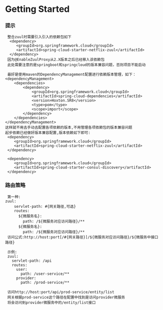 # Getting Started

### 提示

     整合zuul时需要引入引入的依赖包如下
      <dependency>
         <groupId>org.springframework.cloud</groupId>
         <artifactId>spring-cloud-starter-netflix-zuul</artifactId>
      </dependency>
     因为@EnableZuulProxy从2.X版本之后已经移入该依赖包
     此处需要注意的是springboot和springcloud的版本兼容问题，否则项目不能启动
     
     最好是使用maven的DependencyManagement配置进行依赖版本管理，如下：
    <dependencyManagement>
        <dependencies>
            <dependency>
                <groupId>org.springframework.cloud</groupId>
                <artifactId>spring-cloud-dependencies</artifactId>
                <version>Hoxton.SR8</version>
                <type>pom</type>
                <scope>import</scope>
            </dependency>
        </dependencies>
    </dependencyManagement>
    这样就不用去手动去配置各项依赖的版本,不用管理各项依赖包的版本兼容问题
    起步依赖已经做好版本兼容配置,版本依赖如下即可:
     <dependency>
        <groupId>org.springframework.cloud</groupId>
        <artifactId>spring-cloud-starter-netflix-zuul</artifactId>
     </dependency>

     <dependency>
        <groupId>org.springframework.cloud</groupId>
        <artifactId>spring-cloud-starter-consul-discovery</artifactId>
     </dependency>

### 路由策略

     第一种:
    zuul:
        servlet-path: #{网关路径,可选}
        routes:
          ${微服务名}:
            path: /${微服务对应访问路径}/**
          ${微服务名}:
            path: /${微服务对应访问路径}/**
     访问公式:http://host:port[/#{网关路径}]/${微服务对应访问路径}/${微服务中接口路径}
     
     示例:
     zuul:
       servlet-path: /api
       routes:
         user:
           path: /user-service/**
         provider:
           path: /prod-service/**
    
     访问http://host:port/api/prod-service/entity/list
     网关根据prod-service这个路径在配置中找到是访问provider微服务
     将会访问到provider微服务中的/entity/list接口